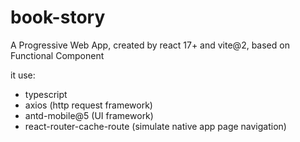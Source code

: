 # book-story

A Progressive Web App, created by react 17+ and vite@2, based on Functional Component

it use:

- typescript
- axios (http request framework)
- antd-mobile@5 (UI framework)
- react-router-cache-route (simulate native app page navigation)
